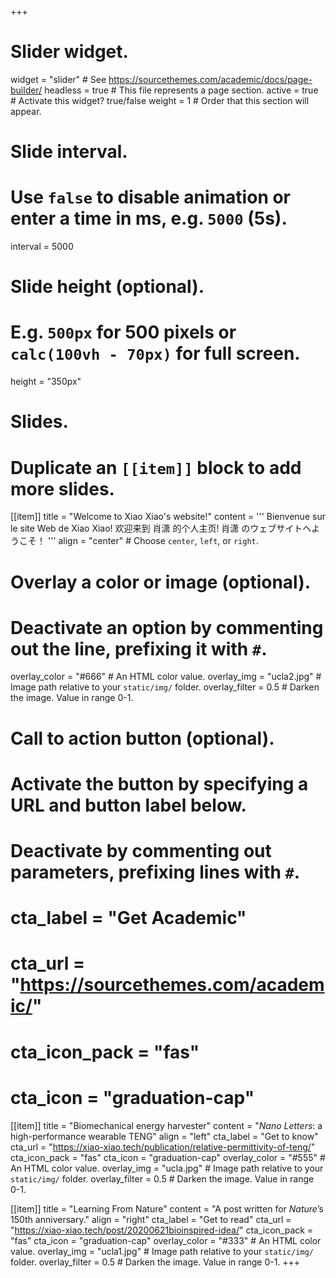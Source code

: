 +++
# Slider widget.
widget = "slider"  # See https://sourcethemes.com/academic/docs/page-builder/
headless = true  # This file represents a page section.
active = true  # Activate this widget? true/false
weight = 1  # Order that this section will appear.

# Slide interval.
# Use `false` to disable animation or enter a time in ms, e.g. `5000` (5s).
interval = 5000

# Slide height (optional).
# E.g. `500px` for 500 pixels or `calc(100vh - 70px)` for full screen.
height = "350px"

# Slides.
# Duplicate an `[[item]]` block to add more slides.
[[item]]
  title = "Welcome to Xiao Xiao's website!"
  content = '''
  Bienvenue sur le site Web de Xiao Xiao!
  欢迎来到 肖潇 的个人主页!
  肖潇 のウェブサイトへようこそ！
  '''
  align = "center"  # Choose `center`, `left`, or `right`.

  # Overlay a color or image (optional).
  #   Deactivate an option by commenting out the line, prefixing it with `#`.
  overlay_color = "#666"  # An HTML color value.
  overlay_img = "ucla2.jpg"  # Image path relative to your `static/img/` folder.
  overlay_filter = 0.5  # Darken the image. Value in range 0-1.

  # Call to action button (optional).
  #   Activate the button by specifying a URL and button label below.
  #   Deactivate by commenting out parameters, prefixing lines with `#`.
  # cta_label = "Get Academic"
  # cta_url = "https://sourcethemes.com/academic/"
  # cta_icon_pack = "fas"
  # cta_icon = "graduation-cap"

[[item]]
  title = "Biomechanical energy harvester"
  content = "*Nano Letters*: a high-performance wearable TENG"
  align = "left"
  cta_label = "Get to know"
  cta_url = "https://xiao-xiao.tech/publication/relative-permittivity-of-teng/"
  cta_icon_pack = "fas"
  cta_icon = "graduation-cap"
  overlay_color = "#555"  # An HTML color value.
  overlay_img = "ucla.jpg"  # Image path relative to your `static/img/` folder.
  overlay_filter = 0.5  # Darken the image. Value in range 0-1.
 
[[item]]
  title = "Learning From Nature"
  content = "A post written for *Nature*’s 150th anniversary."
  align = "right"
  cta_label = "Get to read"
  cta_url = "https://xiao-xiao.tech/post/20200621bioinspired-idea/"
  cta_icon_pack = "fas"
  cta_icon = "graduation-cap"
  overlay_color = "#333"  # An HTML color value.
  overlay_img = "ucla1.jpg"  # Image path relative to your `static/img/` folder.
  overlay_filter = 0.5  # Darken the image. Value in range 0-1.
+++
